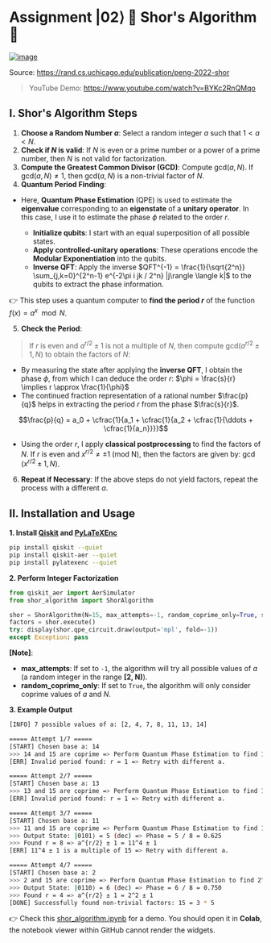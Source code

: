 # Assignment $|02\rangle$ 🔐 Shor's Algorithm 🔐

[![image](https://github.com/18520339/uts-quantum-computing/assets/50880271/e0588281-1148-4acb-a4cd-54fecd46c2ce)](https://rand.cs.uchicago.edu/publication/peng-2022-shor/)

Source: https://rand.cs.uchicago.edu/publication/peng-2022-shor

> YouTube Demo: https://www.youtube.com/watch?v=BYKc2RnQMqo

## I. Shor's Algorithm Steps
1. **Choose a Random Number $a$**: Select a random integer $a$ such that $1 < a < N$.
2. **Check if $N$ is valid**: If $N$ is even or a prime number or a power of a prime number, then $N$ is not valid for factorization.
3. **Compute the Greatest Common Divisor (GCD)**: Compute $\text{gcd}(a, N)$. If $\text{gcd}(a, N) \neq 1$, then $\text{gcd}(a, N)$ is a non-trivial factor of $N$.
4. **Quantum Period Finding**:
- Here, **Quantum Phase Estimation** (QPE) is used to estimate the **eigenvalue** corresponding to an **eigenstate** of a **unitary operator**. In this case, I use it to estimate the phase $\phi$ related to the order $r$.

  - **Initialize qubits**: I start with an equal superposition of all possible states.
  - **Apply controlled-unitary operations**: These operations encode the **Modular Exponentiation** into the qubits.
  - **Inverse QFT**: Apply the inverse $QFT^{-1} = \frac{1}{\sqrt{2^n}} \sum_{j,k=0}^{2^n-1} e^{-2\pi i jk / 2^n} |j\rangle \langle k|$ to the qubits to extract the phase information.

👉 This step uses a quantum computer to **find the period $r$** of the function $f(x) = a^x \mod N$.

5. **Check the Period**: 
> If $r$ is even and $a^{r/2} \pm 1$ is not a multiple of $N$, then compute $\text{gcd}(a^{r/2} \pm 1, N)$ to obtain the factors of $N$:
  - By measuring the state after applying the **inverse QFT**, I obtain the phase $\phi$, from which I can deduce the order $r$: $\phi = \frac{s}{r} \implies r \approx \frac{1}{\phi}$
  - The continued fraction representation of a rational number $\frac{p}{q}$ helps in extracting the period $r$ from the phase $\frac{s}{r}$.

  $$\frac{p}{q} = a_0 + \cfrac{1}{a_1 + \cfrac{1}{a_2 + \cfrac{1}{\ddots + \cfrac{1}{a_n}}}}$$

  - Using the order $r$, I apply **classical postprocessing** to find the factors of $N$. If $r$ is even and $x^{r/2} \neq \pm 1 \text{ (mod N)}$, then the factors are given by: $\gcd(x^{r/2} \pm 1, N)$.

6. **Repeat if Necessary**: If the above steps do not yield factors, repeat the process with a different $a$.

## II. Installation and Usage

**1. Install [Qiskit](https://github.com/Qiskit/qiskit) and [PyLaTeXEnc](https://github.com/phfaist/pylatexenc)**
```bash
pip install qiskit --quiet
pip install qiskit-aer --quiet
pip install pylatexenc --quiet
```

**2. Perform Integer Factorization**

```python
from qiskit_aer import AerSimulator
from shor_algorithm import ShorAlgorithm

shor = ShorAlgorithm(N=15, max_attempts=-1, random_coprime_only=True, simulator=AerSimulator())
factors = shor.execute()
try: display(shor.qpe_circuit.draw(output='mpl', fold=-1))
except Exception: pass
```

**[Note]**:
- **max_attempts**: If set to `-1`, the algorithm will try all possible values of $a$ (a random integer in the range **[2, N)**).
- **random_coprime_only**: If set to `True`, the algorithm will only consider coprime values of $a$ and $N$.

**3. Example Output**
```sh
[INFO] 7 possible values of a: [2, 4, 7, 8, 11, 13, 14]

===== Attempt 1/7 =====
[START] Chosen base a: 14
>>> 14 and 15 are coprime => Perform Quantum Phase Estimation to find 14^r - 1 = 0 (MOD 15)
[ERR] Invalid period found: r = 1 => Retry with different a.

===== Attempt 2/7 =====
[START] Chosen base a: 13
>>> 13 and 15 are coprime => Perform Quantum Phase Estimation to find 13^r - 1 = 0 (MOD 15)
[ERR] Invalid period found: r = 1 => Retry with different a.

===== Attempt 3/7 =====
[START] Chosen base a: 11
>>> 11 and 15 are coprime => Perform Quantum Phase Estimation to find 11^r - 1 = 0 (MOD 15)
>>> Output State: |0101⟩ = 5 (dec) => Phase = 5 / 8 = 0.625
>>> Found r = 8 => a^{r/2} ± 1 = 11^4 ± 1
[ERR] 11^4 ± 1 is a multiple of 15 => Retry with different a.

===== Attempt 4/7 =====
[START] Chosen base a: 2
>>> 2 and 15 are coprime => Perform Quantum Phase Estimation to find 2^r - 1 = 0 (MOD 15)
>>> Output State: |0110⟩ = 6 (dec) => Phase = 6 / 8 = 0.750
>>> Found r = 4 => a^{r/2} ± 1 = 2^2 ± 1
[DONE] Successfully found non-trivial factors: 15 = 3 * 5
```
👉 Check this [shor_algorithm.ipynb](./shor_algorithm.ipynb) for a demo. You should open it in **Colab**, the notebook viewer within GitHub cannot render the widgets.
